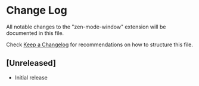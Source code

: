 # Change Log

All notable changes to the "zen-mode-window" extension will be documented in this file.

Check [Keep a Changelog](http://keepachangelog.com/) for recommendations on how to structure this file.

## [Unreleased]

- Initial release
